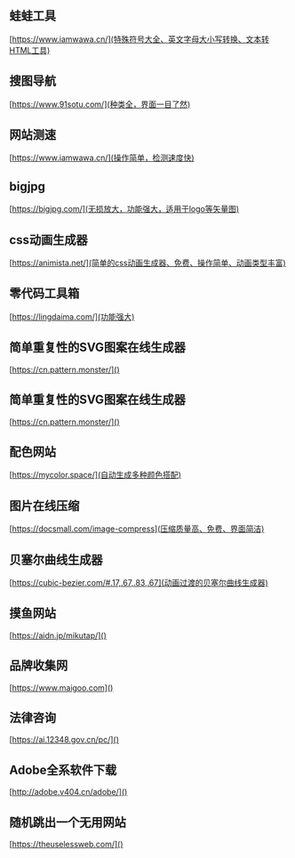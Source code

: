 ## 蛙蛙工具
[https://www.iamwawa.cn/](特殊符号大全、英文字母大小写转换、文本转HTML工具)


## 搜图导航
[https://www.91sotu.com/](种类全，界面一目了然)


## 网站测速
[https://www.iamwawa.cn/](操作简单，检测速度快)


## bigjpg
[https://bigjpg.com/](无损放大，功能强大，适用于logo等矢量图)


## css动画生成器
[https://animista.net/](简单的css动画生成器、免费、操作简单、动画类型丰富)


## 零代码工具箱
[https://lingdaima.com/](功能强大)


## 简单重复性的SVG图案在线生成器
[https://cn.pattern.monster/]()


## 简单重复性的SVG图案在线生成器
[https://cn.pattern.monster/]()


## 配色网站
[https://mycolor.space/](自动生成多种颜色搭配)



## 图片在线压缩
[https://docsmall.com/image-compress](压缩质量高、免费、界面简洁)



## 贝塞尔曲线生成器
[https://cubic-bezier.com/#.17,.67,.83,.67](动画过渡的贝塞尔曲线生成器)



## 摸鱼网站
[https://aidn.jp/mikutap/]()



## 品牌收集网
[https://www.maigoo.com]()



## 法律咨询
[https://ai.12348.gov.cn/pc/]()



## Adobe全系软件下载
[http://adobe.v404.cn/adobe/]()



## 随机跳出一个无用网站
[https://theuselessweb.com/]()
